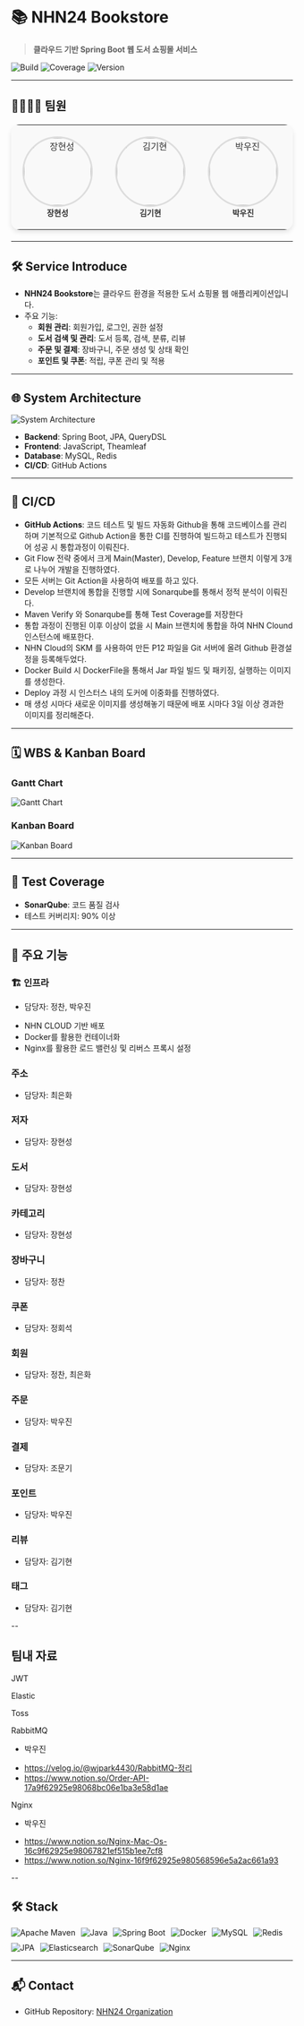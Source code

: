 # 📚 NHN24 Bookstore

> **클라우드 기반 Spring Boot 웹 도서 쇼핑몰 서비스**

![Build](https://img.shields.io/badge/Build-Passing-brightgreen?style=flat-square)
![Coverage](https://img.shields.io/badge/Coverage-80%25-blue?style=flat-square)
![Version](https://img.shields.io/badge/Version-1.0.0-orange?style=flat-square)

---

## 👨‍👩‍👧‍👦 팀원

<table align="center" style="border-collapse: collapse; margin: 20px auto; background: #f9f9f9; border-radius: 15px; box-shadow: 0 4px 8px rgba(0,0,0,0.1);">
    <tr>
        <td align="center" style="padding: 20px;">
            <a href="https://github.com/janghyunsung2" style="text-decoration: none; color: #333;">
                <img src="https://github.com/Janghyunsung2.png" width="120px" style="border-radius: 50%; border: 3px solid #ddd;" alt="장현성"/><br/>
                <sub><b style="font-size: 14px;">장현성</b></sub>
            </a>
        </td>
        <td align="center" style="padding: 20px;">
            <a href="https://github.com/WillgoNAVER" style="text-decoration: none; color: #333;">
                <img src="https://github.com/WillgoNAVER.png" width="120px" style="border-radius: 50%; border: 3px solid #ddd;" alt="김기현"/><br/>
                <sub><b style="font-size: 14px;">김기현</b></sub>
            </a>
        </td>
        <td align="center" style="padding: 20px;">
            <a href="https://github.com/wjpark4430" style="text-decoration: none; color: #333;">
                <img src="https://github.com/wjpark4430.png" width="120px" style="border-radius: 50%; border: 3px solid #ddd;" alt="박우진"/><br/>
                <sub><b style="font-size: 14px;">박우진</b></sub>
            </a>
        </td>
        <td align="center" style="padding: 20px;">
            <a href="https://github.com/lushlife99" style="text-decoration: none; color: #333;">
                <img src="https://github.com/lushlife99.png" width="120px" style="border-radius: 50%; border: 3px solid #ddd;" alt="정찬"/><br/>
                <sub><b style="font-size: 14px;">정찬</b></sub>
            </a>
        </td>
        <td align="center" style="padding: 20px;">
            <a href="https://github.com/milkymarky" style="text-decoration: none; color: #333;">
                <img src="https://github.com/milkymarky.png" width="120px" style="border-radius: 50%; border: 3px solid #ddd;" alt="최은화"/><br/>
                <sub><b style="font-size: 14px;">최은화</b></sub>
            </a>
        </td>
        <td align="center" style="padding: 20px;">
            <a href="https://github.com/JeongHoeSoek" style="text-decoration: none; color: #333;">
                <img src="https://github.com/JeongHoeSoek.png" width="120px" style="border-radius: 50%; border: 3px solid #ddd;" alt="정회석"/><br/>
                <sub><b style="font-size: 14px;">정회석</b></sub>
            </a>
        </td>
        <td align="center" style="padding: 20px;">
            <a href="https://github.com/jmg5642" style="text-decoration: none; color: #333;">
                <img src="https://github.com/jmg5642.png" width="120px" style="border-radius: 50%; border: 3px solid #ddd;" alt="조문기"/><br/>
                <sub><b style="font-size: 14px;">조문기</b></sub>
            </a>
        </td>
    </tr>
</table>





---

## 🛠️ Service Introduce

- **NHN24 Bookstore**는 클라우드 환경을 적용한 도서 쇼핑몰 웹 애플리케이션입니다.
- 주요 기능:
  - **회원 관리**: 회원가입, 로그인, 권한 설정
  - **도서 검색 및 관리**: 도서 등록, 검색, 분류, 리뷰
  - **주문 및 결제**: 장바구니, 주문 생성 및 상태 확인
  - **포인트 및 쿠폰**: 적립, 쿠폰 관리 및 적용

---

## 🌐 System Architecture
![System Architecture](https://via.placeholder.com/800x400?text=System+Architecture+Diagram)

- **Backend**: Spring Boot, JPA, QueryDSL
- **Frontend**: JavaScript, Theamleaf
- **Database**: MySQL, Redis
- **CI/CD**: GitHub Actions

---

## 🚀 CI/CD
- **GitHub Actions**: 코드 테스트 및 빌드 자동화
Github을 통해 코드베이스를 관리하며 기본적으로 Github Action을 통한 CI를 진행하여 빌드하고 테스트가 진행되어 성공 시 통합과정이 이뤄진다.
- Git Flow 전략 중에서 크게 Main(Master), Develop, Feature 브랜치 이렇게 3개로 나누어 개발을 진행하였다.
- 모든 서버는 Git Action을 사용하여 배포를 하고 있다.
- Develop 브랜치에 통합을 진행할 시에 Sonarqube를 통해서 정적 분석이 이뤄진다.
- Maven Verify 와 Sonarqube를 통해 Test Coverage를 저장한다
- 통합 과정이 진행된 이후 이상이 없을 시 Main 브랜치에 통합을 하여 NHN Clound 인스턴스에 배포한다.
- NHN Cloud의 SKM 를 사용하여 만든 P12 파일을 Git 서버에 올려 Github 환경설정을 등록해두었다.
- Docker Build 시 DockerFile을 통해서 Jar 파일 빌드 및 패키징, 실행하는 이미지를 생성한다.
- Deploy 과정 시 인스터스 내의 도커에 이중화를 진행하였다.
- 매 생성 시마다 새로운 이미지를 생성해놓기 때문에 배포 시마다 3일 이상 경과한 이미지를 정리해준다.

---

## 🗓️ WBS & Kanban Board
### Gantt Chart
![Gantt Chart](https://via.placeholder.com/800x400?text=Gantt+Chart+Preview)

### Kanban Board
![Kanban Board](https://via.placeholder.com/800x400?text=Kanban+Board+Preview)

---

## 🧪 Test Coverage
- **SonarQube**: 코드 품질 검사
- 테스트 커버리지: 90% 이상

---

## 📖 주요 기능

### 🏗️ 인프라
* 담당자: 정찬, 박우진
- NHN CLOUD 기반 배포
- Docker를 활용한 컨테이너화
- Nginx를 활용한 로드 밸런싱 및 리버스 프록시 설정

### 주소
* 담당자: 최은화

### 저자
* 담당자: 장현성

### 도서
* 담당자: 장현성

### 카테고리
* 담당자: 장현성

### 장바구니
* 담당자: 정찬

### 쿠폰
* 담당자: 정회석

### 회원
* 담당자: 정찬, 최은화

### 주문
* 담당자: 박우진

### 결제
* 담당자: 조문기

### 포인트
* 담당자: 박우진

### 리뷰
* 담당자: 김기현

### 태그
* 담당자: 김기현

--
## 팀내 자료

JWT

Elastic

Toss

RabbitMQ
* 박우진
- https://velog.io/@wjpark4430/RabbitMQ-정리
- https://www.notion.so/Order-API-17a9f62925e98068bc06e1ba3e58d1ae

Nginx
* 박우진
- https://www.notion.so/Nginx-Mac-Os-16c9f62925e98067821ef515b1ee7cf8
- https://www.notion.so/Nginx-16f9f62925e980568596e5a2ac661a93


  
--

## 🛠️ Stack

<div align="center" style="display: flex; flex-wrap: wrap; gap: 10px;">
    <img src="https://img.shields.io/badge/Apache_Maven-C71A36?style=for-the-badge&logo=apache-maven&logoColor=white" alt="Apache Maven">
    <img src="https://img.shields.io/badge/Java-ED8B00?style=for-the-badge&logo=openjdk&logoColor=white" alt="Java">
    <img src="https://img.shields.io/badge/Spring_Boot-6DB33F?style=for-the-badge&logo=springboot&logoColor=white" alt="Spring Boot">
    <img src="https://img.shields.io/badge/Docker-2496ED?style=for-the-badge&logo=docker&logoColor=white" alt="Docker">
    <img src="https://img.shields.io/badge/MySQL-4479A1?style=for-the-badge&logo=mysql&logoColor=white" alt="MySQL">
    <img src="https://img.shields.io/badge/Redis-DC382D?style=for-the-badge&logo=redis&logoColor=white" alt="Redis">
    <img src="https://img.shields.io/badge/JPA-6DB33F?style=for-the-badge&logo=spring&logoColor=white" alt="JPA">
    <img src="https://img.shields.io/badge/Elasticsearch-005571?style=for-the-badge&logo=elasticsearch&logoColor=white" alt="Elasticsearch">
    <img src="https://img.shields.io/badge/SonarQube-4E9BCD?style=for-the-badge&logo=sonarqube&logoColor=white" alt="SonarQube">
    <img src="https://img.shields.io/badge/Nginx-009639?style=for-the-badge&logo=nginx&logoColor=white" alt="Nginx">
</div>

---

## 📬 Contact
- GitHub Repository: [NHN24 Organization](https://github.com/nhn24)

